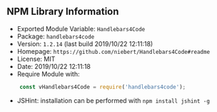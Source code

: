 ## NPM Library Information
* Exported Module Variable: `Handlebars4Code`
* Package:  `handlebars4code`
* Version:  `1.2.14`   (last build 2019/10/22 12:11:18)
* Homepage: `https://github.com/niebert/Handlebars4Code#readme`
* License:  MIT
* Date:     2019/10/22 12:11:18
* Require Module with:
```javascript
    const vHandlebars4Code = require('handlebars4code');
```
* JSHint: installation can be performed with `npm install jshint -g`
